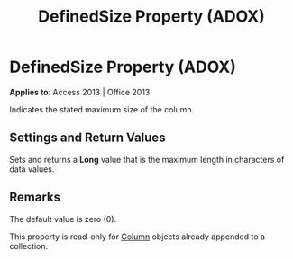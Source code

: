 ﻿---
title: DefinedSize Property (ADOX)
TOCTitle: DefinedSize Property (ADOX)
ms:assetid: 5dedea7f-392a-12fe-e680-2e3d3e6344d1
ms:mtpsurl: https://msdn.microsoft.com/en-us/library/JJ249335(v=office.15)
ms:contentKeyID: 48545126
ms.date: 09/18/2015
mtps_version: v=office.15
---

# DefinedSize Property (ADOX)


**Applies to**: Access 2013 | Office 2013

Indicates the stated maximum size of the column.

## Settings and Return Values

Sets and returns a **Long** value that is the maximum length in characters of data values.

## Remarks

The default value is zero (0).

This property is read-only for [Column](column-object-adox.md) objects already appended to a collection.

